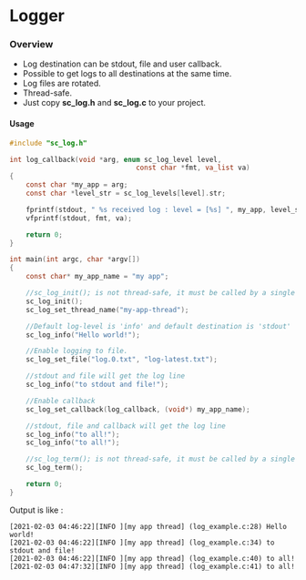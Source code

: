 # Logger

### Overview

- Log destination can be stdout, file and user callback.
- Possible to get logs to all destinations at the same time.
- Log files are rotated.
- Thread-safe.
- Just copy <b>sc_log.h</b> and <b>sc_log.c</b> to your project.

#### Usage


```c
#include "sc_log.h"

int log_callback(void *arg, enum sc_log_level level,
                               const char *fmt, va_list va)
{
    const char *my_app = arg;
    const char *level_str = sc_log_levels[level].str;

    fprintf(stdout, " %s received log : level = [%s] ", my_app, level_str);
    vfprintf(stdout, fmt, va);

    return 0;
}

int main(int argc, char *argv[])
{
    const char* my_app_name = "my app";

    //sc_log_init(); is not thread-safe, it must be called by a single thread.
    sc_log_init();
    sc_log_set_thread_name("my-app-thread"); 

    //Default log-level is 'info' and default destination is 'stdout'
    sc_log_info("Hello world!");

    //Enable logging to file.
    sc_log_set_file("log.0.txt", "log-latest.txt");

    //stdout and file will get the log line
    sc_log_info("to stdout and file!");

    //Enable callback
    sc_log_set_callback(log_callback, (void*) my_app_name);

    //stdout, file and callback will get the log line
    sc_log_info("to all!");
    sc_log_info("to all!");

    //sc_log_term(); is not thread-safe, it must be called by a single thread.
    sc_log_term();

    return 0;
}

```

Output is like : 

```
[2021-02-03 04:46:22][INFO ][my app thread] (log_example.c:28) Hello world! 
[2021-02-03 04:46:22][INFO ][my app thread] (log_example.c:34) to stdout and file! 
[2021-02-03 04:46:22][INFO ][my app thread] (log_example.c:40) to all!
[2021-02-03 04:47:32][INFO ][my app thread] (log_example.c:41) to all! 
```
